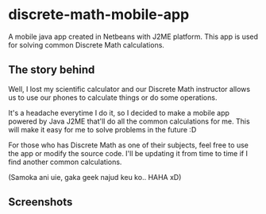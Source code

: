 discrete-math-mobile-app
========================

A mobile java app created in Netbeans with J2ME platform. 
This app is used for solving common Discrete Math calculations.

The story behind
----------------

Well, I lost my scientific calculator and our Discrete Math instructor allows us to
use our phones to calculate things or do some operations.

It's a headache everytime I do it, so I decided to make a mobile app powered by Java J2ME
that'll do all the common calculations for me. This will make it easy for me to solve problems
in the future :D

For those who has Discrete Math as one of their subjects, feel free to use the app or modify the source code.
I'll be updating it from time to time if I find another common calculations.

(Samoka ani uie, gaka geek najud keu ko.. HAHA xD)

Screenshots
-----------
